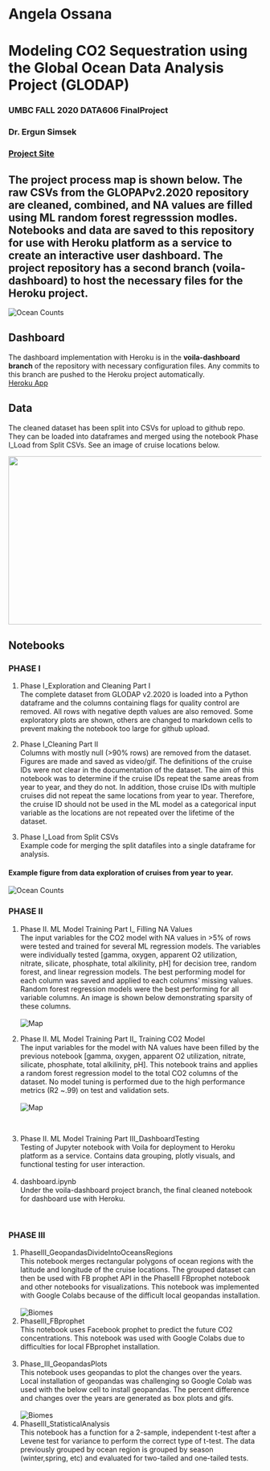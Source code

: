 # Angela Ossana
# Modeling CO2 Sequestration using the Global Ocean Data Analysis Project (GLODAP)
### UMBC FALL 2020 DATA606 FinalProject
### Dr. Ergun Simsek 
### [Project Site ](https://sites.google.com/s/14-zXY-tR-4ddTR09NcwHH0VdedwqjA0Q/p/1mnouXuUqS3ud_088LqPGmpKfiSUgTiD3/edit?ths=true)

## The project process map is shown below. The raw CSVs from the GLOPAPv2.2020 repository are cleaned, combined, and NA values are filled using ML random forest regresssion modles. Notebooks and data are saved to this repository for use with Heroku platform as a service to create an interactive user dashboard. The project repository has a second branch (voila-dashboard) to host the necessary files for the Heroku project. 

![Ocean Counts](/images/ProjectMap.png)

## Dashboard 

The dashboard implementation with Heroku is in the __voila-dashboard branch__ of the repository with necessary configuration files. Any commits to this branch are pushed to the Heroku project automatically. <br> [Heroku App](https://ossana-angela-capstone606.herokuapp.com/)
## Data
The cleaned dataset has been split into CSVs for upload to github repo. They can be loaded into dataframes and merged using the notebook Phase I_Load from Split CSVs. See an image of cruise locations below.  

<p align="center">
  <img width="666" height="334" src="https://github.com/ossana1/DATA606_FinalProject/blob/master/images/OceanRegion.png?raw=true">
</p>

## Notebooks 
### PHASE I
1. Phase I_Exploration and Cleaning Part I <br>
The complete dataset from GLODAP v2.2020 is loaded into a Python dataframe and the columns containing flags for quality control are removed. All rows with negative depth values are also removed. Some exploratory plots are shown, others are changed to markdown cells to prevent making the notebook too large for github upload. <br>

2. Phase I_Cleaning Part II<br>
Columns with mostly null (>90% rows) are removed from the dataset. Figures are made and saved as video/gif. The definitions of the cruise IDs were not clear in the documentation of the dataset. The aim of this notebook was to determine if the cruise IDs repeat the same areas from year to year, and they do not. In addition, those cruise IDs with multiple cruises did not repeat the same locations from year to year. Therefore, the cruise ID should not be used in the ML model as a categorical input variable as the locations are not repeated over the lifetime of the dataset. <br>

3. Phase I_Load from Split CSVs <br>
Example code for merging the split datafiles into a single dataframe for analysis. 

#### Example figure from data exploration of cruises from year to year. 
![Ocean Counts](/images/yearCruises.gif)

### PHASE II
1. Phase II. ML Model Training Part I_ Filling NA Values <br>
The input variables for the CO2 model with NA values in >5% of rows were tested and trained for several ML regression models. The variables were individually tested [gamma, oxygen, apparent O2 utilization, nitrate, silicate, phosphate, total alkilinity, pH] for decision tree, random forest, and linear regression models. The best performing model for each column was saved and applied to each columns' missing values. Random forest regression models were the best performing for all variable columns. An image is shown below demonstrating sparsity of these columns. <br> <br>
![Map](/images/msnolabel.png)<br>

2. Phase II. ML Model Training Part II_ Training CO2 Model<br>
The input variables for the model with NA values have been filled by the previous notebook [gamma, oxygen, apparent O2 utilization, nitrate, silicate, phosphate, total alkilinity, pH]. This notebook trains and applies a random forest regression model to the total CO2 columns of the dataset. No model tuning is performed due to the high performance metrics (R2 ~.99) on test and validation sets. <br> <br>
![Map](/images/MLperformance.png)
<br>

3. Phase II. ML Model Training Part III_DashboardTesting <br>
Testing of Jupyter notebook with Voila for deployment to Heroku platform as a service. Contains data grouping, plotly visuals, and functional testing for user interaction. <br><br>
4. dashboard.ipynb<br>
Under the voila-dashboard project branch, the final cleaned notebook for dashboard use with Heroku. 
<br>

### PHASE III
1. PhaseIII_GeopandasDivideIntoOceansRegions <br>
This notebook merges rectangular polygons of ocean regions with the latitude and longitude of the cruise locations. The grouped dataset can then be used with FB prophet API in the PhaseIII FBprophet notebook and other notebooks for visualizations. This notebook was implemented with Google Colabs because of the difficult local geopandas installation.
<br><br>
![Biomes](/images/biomes.png)
2. PhaseIII_FBprophet <br> 
This notebook uses Facebook prophet to predict the future CO2 concentrations. This notebook was used with Google Colabs due to difficulties for local FBprophet installation.
<br><br>
3. Phase_III_GeopandasPlots <br> 
This notebook uses geopandas to plot the changes over the years. Local installation of geopandas was challenging so Google Colab was used with the below cell to install geopandas. The percent difference and changes over the years are generated as box plots and gifs. <br><br>
![Biomes](https://github.com/ossana1/DATA606_FinalProject/blob/master/images/download%20(1).png?raw=true)
4. PhaseIII_StatisticalAnalysis <br> 
This notebook has a function for a 2-sample, independent t-test after a Levene test for variance to perform the correct type of t-test. The data previously grouped by ocean region is grouped by season (winter,spring, etc) and evaluated for two-tailed and one-tailed tests. <br><br>

